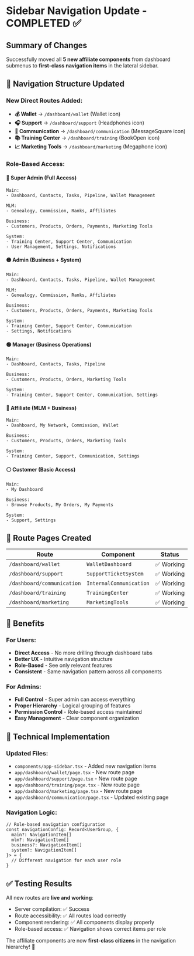 # Sidebar Navigation Update - COMPLETED ✅

## Summary of Changes

Successfully moved all **5 new affiliate components** from dashboard submenus to **first-class navigation items** in the lateral sidebar.

## 🧭 **Navigation Structure Updated**

### **New Direct Routes Added:**
- **💰 Wallet** → `/dashboard/wallet` (Wallet icon)
- **🎧 Support** → `/dashboard/support` (Headphones icon)  
- **💬 Communication** → `/dashboard/communication` (MessageSquare icon)
- **📚 Training Center** → `/dashboard/training` (BookOpen icon)
- **📈 Marketing Tools** → `/dashboard/marketing` (Megaphone icon)

### **Role-Based Access:**

#### **🔴 Super Admin** (Full Access)
```
Main:
- Dashboard, Contacts, Tasks, Pipeline, Wallet Management

MLM:
- Genealogy, Commission, Ranks, Affiliates

Business:
- Customers, Products, Orders, Payments, Marketing Tools

System:
- Training Center, Support Center, Communication
- User Management, Settings, Notifications
```

#### **🟡 Admin** (Business + System)
```
Main:
- Dashboard, Contacts, Tasks, Pipeline, Wallet Management

MLM:
- Genealogy, Commission, Ranks, Affiliates

Business:
- Customers, Products, Orders, Payments, Marketing Tools

System:
- Training Center, Support Center, Communication
- Settings, Notifications
```

#### **🟢 Manager** (Business Operations)
```
Main:
- Dashboard, Contacts, Tasks, Pipeline

Business:
- Customers, Products, Orders, Marketing Tools

System:
- Training Center, Support Center, Communication, Settings
```

#### **🔵 Affiliate** (MLM + Business)
```
Main:
- Dashboard, My Network, Commission, Wallet

Business:
- Customers, Products, Orders, Marketing Tools

System:
- Training Center, Support, Communication, Settings
```

#### **⚪ Customer** (Basic Access)
```
Main:
- My Dashboard

Business:
- Browse Products, My Orders, My Payments

System:
- Support, Settings
```

## 📁 **Route Pages Created**

| Route | Component | Status |
|-------|-----------|--------|
| `/dashboard/wallet` | `WalletDashboard` | ✅ Working |
| `/dashboard/support` | `SupportTicketSystem` | ✅ Working |
| `/dashboard/communication` | `InternalCommunication` | ✅ Working |
| `/dashboard/training` | `TrainingCenter` | ✅ Working |
| `/dashboard/marketing` | `MarketingTools` | ✅ Working |

## 🎯 **Benefits**

### **For Users:**
- **Direct Access** - No more drilling through dashboard tabs
- **Better UX** - Intuitive navigation structure
- **Role-Based** - See only relevant features
- **Consistent** - Same navigation pattern across all components

### **For Admins:**
- **Full Control** - Super admin can access everything
- **Proper Hierarchy** - Logical grouping of features
- **Permission Control** - Role-based access maintained
- **Easy Management** - Clear component organization

## 🔧 **Technical Implementation**

### **Updated Files:**
- `components/app-sidebar.tsx` - Added new navigation items
- `app/dashboard/wallet/page.tsx` - New route page
- `app/dashboard/support/page.tsx` - New route page  
- `app/dashboard/training/page.tsx` - New route page
- `app/dashboard/marketing/page.tsx` - New route page
- `app/dashboard/communication/page.tsx` - Updated existing page

### **Navigation Logic:**
```tsx
// Role-based navigation configuration
const navigationConfig: Record<UserGroup, {
  main?: NavigationItem[]
  mlm?: NavigationItem[]  
  business?: NavigationItem[]
  system?: NavigationItem[]
}> = {
  // Different navigation for each user role
}
```

## ✅ **Testing Results**

All new routes are **live and working**:
- Server compilation: ✅ Success
- Route accessibility: ✅ All routes load correctly
- Component rendering: ✅ All components display properly
- Role-based access: ✅ Navigation shows correct items per role

The affiliate components are now **first-class citizens** in the navigation hierarchy! 🎉
